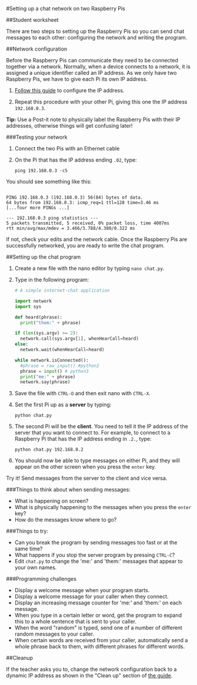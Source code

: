 #Setting up a chat network on two Raspberry Pis

##Student worksheet

There are two steps to setting up the Raspberry Pis so you can send chat messages to each other: configuring the network and writing the program. 

##Network configuration

Before the Raspberry Pis can communicate they need to be connected together via a network. Normally, when a device connects to a network, it is assigned a unique identifier called an IP address. As we only have two Raspberry Pis, we have to give each Pi its own IP address.

1. [Follow this guide](RPi-static-ip-address.md) to configure the IP address.

2. Repeat this procedure with your other Pi, giving this one the IP address `192.168.0.3`.

**Tip:** Use a Post-it note to physically label the Raspberry Pis with their IP addresses, otherwise things will get confusing later!


###Testing your network

1. Connect the two Pis with an Ethernet cable
2. On the Pi that has the IP address ending `.02`, type:
    
    `ping 192.168.0.3 -c5`

You should see something like this:

```

PING 192.168.0.3 (192.168.0.3) 56(84) bytes of data.
64 bytes from 192.168.0.3: icmp_req=1 ttl=128 time=3.46 ms
[...four more PINGs ...]

--- 192.168.0.3 ping statistics ---
5 packets transmitted, 5 received, 0% packet loss, time 4007ms
rtt min/avg/max/mdev = 3.466/3.788/4.380/0.322 ms
```

If not, check your edits and the network cable. Once the Raspberry Pis are successfully networked, you are ready to write the chat program.

##Setting up the chat program

1. Create a new file with the nano editor by typing `nano chat.py`.
2. Type in the following program:

    ```python    
    # A simple internet-chat application
    
    import network
    import sys
    
    def heard(phrase):
      print("them:" + phrase)
    
    if (len(sys.argv) >= 2):
      network.call(sys.argv[1], whenHearCall=heard)
    else:  
      network.wait(whenHearCall=heard)
    
    while network.isConnected():
      #phrase = raw_input() #python2
      phrase = input() # python3
      print("me:" + phrase)
      network.say(phrase)
    ```

3. Save the file with `CTRL-O` and then exit nano with `CTRL-X`.

4. Set the first Pi up as a **server** by typing:

    `python chat.py`

5. The second Pi will be the **client**. You need to tell it the IP address of the server that you want to connect to. For example, to connect to a Raspberry Pi that has the IP address ending in `.2.`, type:

    `python chat.py 192.168.0.2`

6. You should now be able to type messages on either Pi, and they will appear on the other screen when you press the `enter` key.

Try it! Send messages from the server to the client and vice versa. 

###Things to think about when sending messages: 

- What is happening on screen?
- What is physically happening to the messages when you press the `enter` key?
- How do the messages know where to go?


###Things to try: 

- Can you break the program by sending messages too fast or at the same time?
- What happens if you stop the server program by pressing `CTRL-C`?
- Edit `chat.py` to change the 'me:' and 'them:' messages that appear to your own names.

###Programming challenges

- Display a welcome message when your program starts.
- Display a welcome message for your caller when they connect.
- Display an increasing message counter for 'me:' and 'them:' on each message.
- When you type in a certain letter or word, get the program to expand this to a whole sentence that is sent to your caller.
- When the word "random" is typed, send one of a number of different random messages to your caller.
- When certain words are received from your caller, automatically send a whole phrase back to them, with different phrases for different words.

##Cleanup

If the teacher asks you to, change the network configuration back to a dynamic IP address as shown in the "Clean up" section of [the guide](RPi-static-ip-address.md).
